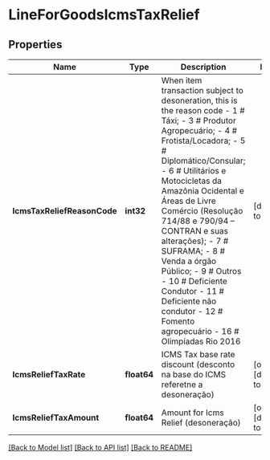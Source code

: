 # LineForGoodsIcmsTaxRelief

## Properties
Name | Type | Description | Notes
------------ | ------------- | ------------- | -------------
**IcmsTaxReliefReasonCode** | **int32** | When item transaction subject to desoneration, this is the reason code - 1 # Táxi; - 3 # Produtor Agropecuário; - 4 # Frotista/Locadora; - 5 # Diplomático/Consular; - 6 # Utilitários e Motocicletas da Amazônia Ocidental e Áreas de Livre Comércio (Resolução 714/88 e 790/94 – CONTRAN e suas alterações); - 7 # SUFRAMA; - 8 # Venda a órgão Público; - 9 # Outros - 10 # Deficiente Condutor - 11 # Deficiente não condutor - 12 # Fomento agropecuário - 16 # Olimpíadas Rio 2016  | [default to null]
**IcmsReliefTaxRate** | **float64** | ICMS Tax base rate discount  (desconto na base do ICMS referetne a desoneração) | [optional] [default to null]
**IcmsReliefTaxAmount** | **float64** | Amount for Icms Relief (desoneração) | [optional] [default to null]

[[Back to Model list]](../README.md#documentation-for-models) [[Back to API list]](../README.md#documentation-for-api-endpoints) [[Back to README]](../README.md)


